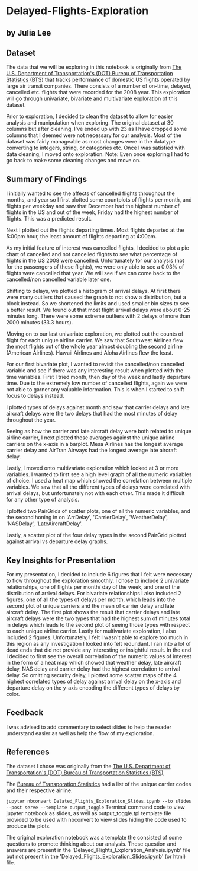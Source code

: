 # Delayed-Flights-Exploration
## by Julia Lee


## Dataset

The data that we will be exploring in this notebook is originally from [The U.S. Department of Transportation's (DOT) Bureau of Transportation Statistics (BTS)](https://www.transtats.bts.gov/OT_Delay/OT_DelayCause1.asp) that tracks performance of domestic US flights operated by large air transit companies. There consists of a number of on-time, delayed, cancelled etc. flights that were recorded for the 2008 year. This exploration will go through univariate, bivariate and multivariate exploration of this dataset.

Prior to exploration, I decided to clean the dataset to allow for easier analysis and manipulation when exploring. The original dataset at 30 columns but after cleaning, I've ended up with 23 as I have dropped some columns that I deemed were not necessary for our analysis. Most of the dataset was fairly manageable as most changes were in the datatype converting to integers, string, or categories etc. Once I was satisfied with data cleaning, I moved onto exploration. 
Note: Even once exploring I had to go back to make some cleaning changes and move on.

## Summary of Findings

I initially wanted to see the affects of cancelled flights throughout the months, and year so I first plotted some countplots of flights per month, and flights per weekday and saw that December had the highest number of flights in the US and out of the week, Friday had the highest number of flights. This was a predicted result. 

Next I plotted out the flights departing times. Most flights departed at the 5:00pm hour, the least amount of flights departing at 4:00am.

As my initial feature of interest was cancelled flights, I decided to plot a pie chart of cancelled and not cancelled flights to see what percentage of flights in the US 2008 were cancelled. Unfortunately for our analysis (not for the passengers of these flights), we were only able to see a 0.03% of flights were cancelled that year. We will see if we can come back to the cancelled/non cancelled variable later one.

Shifting to delays, we plotted a histogram of arrival delays. At first there were many outliers that caused the graph to not show a distribution, but a block instead. So we shortened the limits and used smaller bin sizes to see a better result. We found out that most flight arrival delays were about 0-25 minutes long. There were some extreme outliers with 2 delays of more than 2000 minutes (33.3 hours).

Moving on to our last univariate exploration, we plotted out the counts of flight for each unique airline carrier. We saw that Southwest Airlines flew the most flights out of the whole year almost doubling the second airline (American Airlines). Hawaii Airlines and Aloha Airlines flew the least.

For our first bivariate plot, I wanted to revisit the cancelled/non cancelled variable and see if there was any interesting result when plotted with the time variables. First I tried month, then day of the week and lastly departure time. Due to the extremely low number of cancelled flights, again we were not able to garner any valuable information. This is when I started to shift focus to delays instead.

I plotted types of delays against month and saw that carrier delays and late aircraft delays were the two delays that had the most minutes of delay throughout the year. 

Seeing as how the carrier and late aircraft delay were both related to unique airline carrier, I next plotted these averages against the unique airline carriers on the x-axis in a barplot. Mesa Airlines has the longest average carrier delay and AirTran Airways had the longest average late aircraft delay. 

Lastly, I moved onto multivariate exploration which looked at 3 or more variables. I wanted to first see a high level graph of all the numeric variables of choice. I used a heat map which showed the correlation between multiple variables. We saw that all the different types of delays were correlated with arrival delays, but unfortunately not with each other. This made it difficult for any other type of analysis.

I plotted two PairGrids of scatter plots, one of all the numeric variables, and the second honing in on 'ArrDelay', 'CarrierDelay', 'WeatherDelay', 'NASDelay', 'LateAircraftDelay'.

Lastly, a scatter plot of the four delay types in the second PairGrid plotted against arrival vs departure delay graphs. 


## Key Insights for Presentation

For my presentation, I decided to include 6 figures that I felt were necessary to flow throughout the exploration smoothly. I chose to include 2 univariate relationships, one of flights per month/ day of the week, and one of the distribution of arrival delays. 
For bivariate relationships I also included 2 figures, one of all the types of delays per month, which leads into the second plot of unique carriers and the mean of carrier delay and late aircraft delay. The first plot shows the result that carrier delays and late aircraft delays were the two types that had the highest sum of minutes total in delays which leads to the second plot of seeing those types with respect to each unique airline carrier. 
Lastly for multivariate exploration, I also included 2 figures. Unfortunately, I felt I wasn't able to explore too much in this region as any investigation I looked into felt redundant. I ran into a lot of dead ends that did not provide any interesting or insightful result. In the end I decided to first see the overall correlation of the numeric values of interest in the form of a heat map which showed that weather delay, late aircraft delay, NAS delay and carrier delay had the highest correlation to arrival delay. So omitting security delay, I plotted some scatter maps of the 4 highest correlated types of delay against arrival delay on the x-axis and departure delay on the y-axis encoding the different types of delays by color. 

## Feedback 

I was advised to add commentary to select slides to help the reader understand easier as well as help the flow of my exploration.

## References
The dataset I chose was originally from the [The U.S. Department of Transportation's (DOT) Bureau of Transportation Statistics (BTS)](https://www.transtats.bts.gov/OT_Delay/OT_DelayCause1.asp)

The [Bureau of Transporation Statistics](https://www.transtats.bts.gov/FieldInfo.asp?Field_Desc=Unique%20Carrier%20Code.%20When%20the%20same%20code%20has%20been%20used%20by%20multiple%20carriers%2C%20a%20numeric%20suffix%20is%20used%20for%20earlier%20users%2C%20for%20example%2C%20PA%2C%20PA%281%29%2C%20PA%282%29.%20Use%20this%20field%20for%20analysis%20across%20a%20range%20of%20years.&Field_Type=Char&Lookup_Table=L_UNIQUE_CARRIERS&Table_ID=264&SYS_Table_Name=T_SCHEDULE_T1&Sys_Field_Name=UNIQUE_CARRIER) had a list of the unique carrier codes and their respective airline.

`jupyter nbconvert Delated_Flights_Exploration_Slides.ipynb --to slides --post serve --template output_toggle` 
Terminal command code to view jupyter notebook as slides, as well as output_toggle.tpl template file provided to be used with nbconvert to view slides hiding the code used to produce the plots.

The original exploration notebook was a template the consisted of some questions to promote thinking about our analysis. These question and answers are present in the 'Delayed_Flights_Exploration_Analysis.ipynb' file but not present in the 'Delayed_Flights_Exploration_Slides.ipynb' (or html) file.
